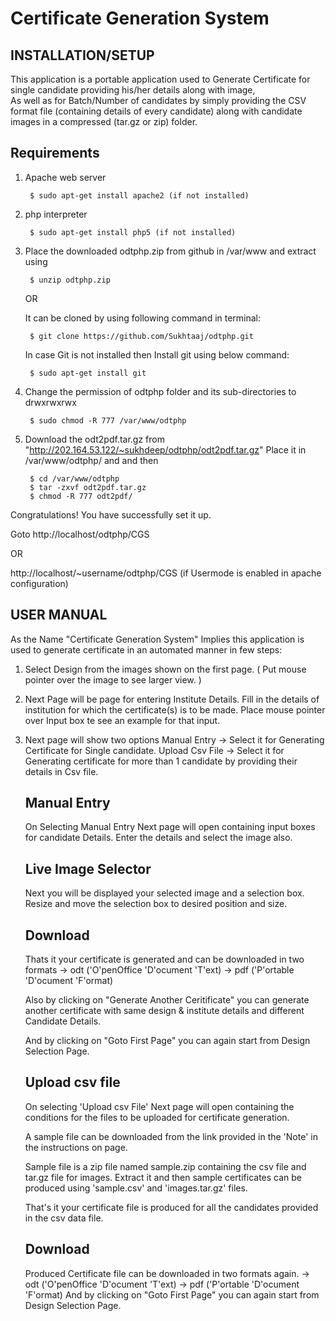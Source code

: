 Certificate Generation System
=============================

INSTALLATION/SETUP
------------------

This application is a portable application used to Generate Certificate for single candidate providing his/her details along with image,  
As well as for Batch/Number of candidates by simply providing the CSV format file (containing details of every candidate) along with candidate images in a compressed (tar.gz or zip) folder.

Requirements 
------------
1. Apache web server


        $ sudo apt-get install apache2 (if not installed)

2. php interpreter


        $ sudo apt-get install php5 (if not installed)

2. Place the downloaded odtphp.zip from github in /var/www and extract using


        $ unzip odtphp.zip 
   OR
      
      It can be cloned by using following command in terminal:

        $ git clone https://github.com/Sukhtaaj/odtphp.git

      In case Git is not installed then Install git using below command:

        $ sudo apt-get install git

3. Change the permission of odtphp folder and its sub-directories to drwxrwxrwx


        $ sudo chmod -R 777 /var/www/odtphp

4. Download the odt2pdf.tar.gz from "http://202.164.53.122/~sukhdeep/odtphp/odt2pdf.tar.gz"
   Place it in /var/www/odtphp/ and and then


        $ cd /var/www/odtphp	
        $ tar -zxvf odt2pdf.tar.gz
        $ chmod -R 777 odt2pdf/

Congratulations! You have successfully set it up.

Goto 
http://localhost/odtphp/CGS

OR

http://localhost/~username/odtphp/CGS (if Usermode is enabled in apache configuration)


USER MANUAL
-----------

As the Name "Certificate Generation System" Implies this application is used to 
generate certificate in an automated manner in few steps: 

1. Select Design from the images shown on the first page.
   ( Put mouse pointer over the image to see larger view. )

2. Next Page will be page for entering Institute Details.
   Fill in the details of institution for which the certificate(s) is to be made.
   Place mouse pointer over Input box te see an example for that input.

3. Next page will show two options
   Manual Entry    -> Select it for Generating Certificate for Single candidate.
   Upload Csv File -> Select it for Generating certificate for more than 1 candidate by providing their details in Csv file.

 
    Manual Entry 
    ------------

      On Selecting Manual Entry Next page will open containing input boxes for candidate Details.
      Enter the details and select the image also.
  
      Live Image Selector
      -------------------
      Next you will be displayed your selected image and a selection box.
      Resize and move the selection box to desired position and size.
 
      Download
      --------
      Thats it your certificate is generated and can be downloaded in two formats
      -> odt ('O'penOffice 'D'ocument 'T'ext)
      -> pdf ('P'ortable 'D'ocument 'F'ormat)

      Also by clicking on "Generate Another Ceritificate" you can generate another certificate 
      with same design & institute details and different Candidate Details.

      And by clicking on "Goto First Page" you can again start from Design Selection Page.


    Upload csv file
    ---------------

      On selecting 'Upload csv File' Next page will open containing the conditions for the files
      to be uploaded for certificate generation.
      
      A sample file can be downloaded from the link provided in the 'Note' in the instructions on page.

      Sample file is a zip file named sample.zip containing the csv file and tar.gz file for images.
      Extract it and then sample certificates can be produced using 'sample.csv' and 'images.tar.gz' files.

      That's it your certificate file is produced for all the candidates provided in the csv data file.
      
      Download
      --------
      Produced Certificate file can be downloaded in two formats again.
      -> odt ('O'penOffice 'D'ocument 'T'ext)
      -> pdf ('P'ortable 'D'ocument 'F'ormat)
      And by clicking on "Goto First Page" you can again start from Design Selection Page.
